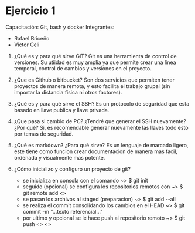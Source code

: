 # Ejercicio 1
Capacitación: Git, bash y docker
Integrantes:
- Rafael Briceño
- Victor Celi

1. ¿Qué es y para qué sirve GIT?
	Git es una herramienta de control de versiones. Su utiidad es muy amplia
	ya que permite crear una linea temporal, control de cambios y versiones
	en el proyecto.

2. ¿Que es Github o bitbucket?
	Son dos servicios que permiten tener proyectos de manera remota, y esto
	facilita el trabajo grupal (sin importar la distancia fisica ni otros
	factores).

3. ¿Qué es y para qué sirve el SSH?
	Es un protocolo de seguridad que esta basado en llave publica y llave
	privada.

4. ¿Que pasa si cambio de PC? ¿Tendré que generar el SSH nuevamente?¿Por qué?
	Si, es recomendable generar nuevamente las llaves todo esto por temas de seguridad.

5. ¿Qué es markdown? ¿Para qué sirve?
	Es un lenguaje de marcado ligero, este tiene como funcion crear documentacion
	de manera mas facil, ordenada y visualmente mas potente.

6. ¿Cómo inicializo y configuro un proyecto de git?
	- se inicializa en consola con el comando ~> $ git init
	- seguido (opcional) se configura los repositorios remotos con ~> $ git remote add <<url>>
	- se pasan los archivos al staged (preparacion) ~> $ git add --all
	- se realiza el commit consolidando los cambios en el HEAD ~> $ git commit -m "...texto referencial..."
	- por ultimo y opcional se le hace push al repositorio remoto ~> $ git push <<repositorio remoto>> <<rama actualizada>>

